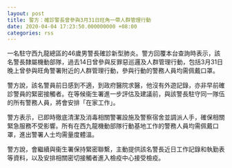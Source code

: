 ```yaml
---
layout: post
title: 警方：確診警長曾參與3月31日旺角一帶人群管理行動
date: 2020-04-04 17:23:50.000000000 +08:00
categories: rss
---
```


一名駐守西九龍總區的46歲男警長確診新型肺炎。警方回覆本台查詢時表示，該名警長隸屬機動部隊，過去14日曾參與反罪惡巡邏及人群管理行動，包括3月31日晚上曾參與旺角警署附近的人群管理行動，參與行動的警務人員均需佩戴口罩。

警方說，該名警員前日感到不適，到政府醫院求醫，他沒有外遊記錄，亦非早前確診警員的緊密接觸者。在等候衞生署進一步評估及建議前，與該警長駐守同一隊伍的所有警務人員，將會安排「在家工作」。

警方表示，已即時徹底清潔及消毒相關警署設施及警察宿舍並調派人手，確保相關緊急服務不受影響。所有在西九龍機動部隊行動基地工作的警務人員均需佩戴口罩，進出警署人士均需量度體溫。

警方說，會繼續與衞生署保持緊密聯繫，主動提供該名警長近日工作記錄和執勤表等資料，以及安排相關密切接觸者進入檢疫中心接受檢疫。
